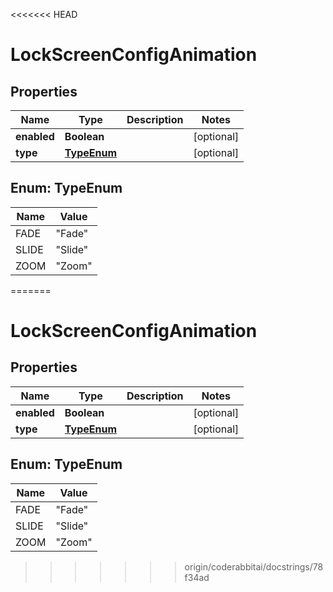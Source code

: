 <<<<<<< HEAD
# LockScreenConfigAnimation

## Properties

| Name        | Type                      | Description | Notes      |
|-------------|---------------------------|-------------|------------|
| **enabled** | **Boolean**               |             | [optional] |
| **type**    | [**TypeEnum**](#TypeEnum) |             | [optional] |

## Enum: TypeEnum

| Name  | Value             |
|-------|-------------------|
| FADE  | &quot;Fade&quot;  |
| SLIDE | &quot;Slide&quot; |
| ZOOM  | &quot;Zoom&quot;  |
=======


# LockScreenConfigAnimation


## Properties

| Name | Type | Description | Notes |
|------------ | ------------- | ------------- | -------------|
|**enabled** | **Boolean** |  |  [optional] |
|**type** | [**TypeEnum**](#TypeEnum) |  |  [optional] |



## Enum: TypeEnum

| Name | Value |
|---- | -----|
| FADE | &quot;Fade&quot; |
| SLIDE | &quot;Slide&quot; |
| ZOOM | &quot;Zoom&quot; |
>>>>>>> origin/coderabbitai/docstrings/78f34ad



